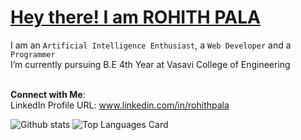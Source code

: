 <h1><u>Hey there! I am ROHITH PALA</u></h1>
I am an <code>Artificial Intelligence Enthusiast</code>, a <code>Web Developer</code> and a <code>Programmer</code> <br>
I’m currently pursuing B.E 4th Year at Vasavi College of Engineering <br> <br>

**Connect with Me**:<br>
LinkedIn Profile URL: www.linkedin.com/in/rohithpala <br>

![Github stats](https://github-readme-stats.vercel.app/api?username=rohithpala&theme=dark&show_icons=true&count_private=true) ![Top Languages Card](https://github-readme-stats.vercel.app/api/top-langs/?username=rohithpala&layout=compact)
